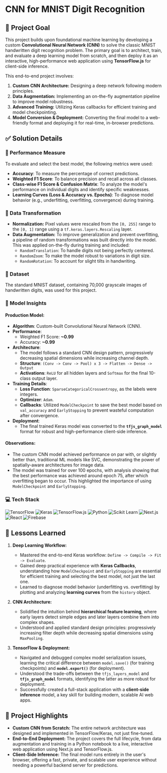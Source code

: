 # CNN for MNIST Digit Recognition

## 🎯 Project Goal

This project builds upon foundational machine learning by developing a custom **Convolutional Neural Network (CNN)** to solve the classic MNIST handwritten digit recognition problem. The primary goal is to architect, train, and evaluate a deep learning model from scratch, and then deploy it as an interactive, high-performance web application using **TensorFlow.js** for client-side inference.

This end-to-end project involves:
1.  **Custom CNN Architecture:** Designing a deep network following modern principles.
2.  **Data Augmentation:** Implementing an on-the-fly augmentation pipeline to improve model robustness.
3.  **Advanced Training:** Utilizing Keras callbacks for efficient training and model checkpointing.
4.  **Model Conversion & Deployment:** Converting the final model to a web-friendly format and deploying it for real-time, in-browser predictions.

## ✅ Solution Details

### 🧮 Performance Measure
To evaluate and select the best model, the following metrics were used:
- **Accuracy**: To measure the percentage of correct predictions.
- **Weighted F1 Score**: To balance precision and recall across all classes.
- **Class-wise F1 Score & Confusion Matrix**: To analyze the model's performance on individual digits and identify specific weaknesses.
- **Learning Curves (Loss & Accuracy vs. Epochs)**: To diagnose model behavior (e.g., underfitting, overfitting, convergence) during training.

### 🚧 Data Transformation
- **Normalization:** Pixel values were rescaled from the `[0, 255]` range to the `[0, 1]` range using a `tf.keras.layers.Rescaling` layer.
- **Data Augmentation:** To improve generalization and prevent overfitting, a pipeline of random transformations was built directly into the model. This was applied on-the-fly during training and included:
    - `RandomTranslation`: To handle digits not being perfectly centered.
    - `RandomZoom`: To make the model robust to variations in digit size.
    - `RandomRotation`: To account for slight tilts in handwriting.

### 📂 Dataset
The standard MNIST dataset, containing 70,000 grayscale images of handwritten digits, was used for this project.

### 🧠 Model Insights

#### Production Model:
* **Algorithm**: Custom-built Convolutional Neural Network (CNN).
* **Performance**:
    * Weighted F1 Score: **~0.99**
    * Accuracy: **~0.99**
* **Architecture**:
    * The model follows a standard CNN design pattern, progressively decreasing spatial dimensions while increasing channel depth.
    * **Structure**: `(Conv -> Conv -> Pool) x 3 -> Flatten -> Dense -> Output`
    * **Activations**: `ReLU` for all hidden layers and `Softmax` for the final 10-class output layer.
* **Training Details**:
    * **Loss Function**: `SparseCategoricalCrossentropy`, as the labels were integers.
    * **Optimizer**: `Adam`.
    * **Callbacks**: Utilized `ModelCheckpoint` to save the best model based on `val_accuracy` and `EarlyStopping` to prevent wasteful computation after convergence.
* **Deployment**:
    * The final trained Keras model was converted to the **`tfjs_graph_model`** format for robust and high-performance client-side inference.

#### Observations:
* The custom CNN model achieved performance on par with, or slightly better than, traditional ML models like SVC, demonstrating the power of spatially-aware architectures for image data.
* The model was trained for over 100 epochs, with analysis showing that the best performance was achieved around epoch 75, after which overfitting began to occur. This highlighted the importance of using `ModelCheckpoint` and `EarlyStopping`.

### 💻 Tech Stack

![TensorFlow](https://img.shields.io/badge/TensorFlow-2.16-FF6F00?logo=TensorFlow&logoColor=white&style=for-the-badge)
![Keras](https://img.shields.io/badge/Keras-3.3-D00000?logo=Keras&logoColor=white&style=for-the-badge)
![TensorFlow.js](https://img.shields.io/badge/TensorFlow.js-4.19-FF6F00?logo=TensorFlow&logoColor=white&style=for-the-badge)
![Python](https://img.shields.io/badge/Python-3.11-FFD43B?logo=Python&logoColor=blue&style=for-the-badge)
![Scikit Learn](https://img.shields.io/badge/scikit_learn-1.5-F7931E?logo=scikit-learn&style=for-the-badge)
![Next.js](https://img.shields.io/badge/Next.js-14-black?logo=nextdotjs&logoColor=white&style=for-the-badge)
![React](https://img.shields.io/badge/React-18-61DAFB?logo=react&logoColor=black&style=for-the-badge)
![Firebase](https://img.shields.io/badge/Firebase-Hosting_&_Storage-FFCA28?logo=firebase&logoColor=black&style=for-the-badge)

## 🏫 Lessons Learned

1.  **Deep Learning Workflow:**
    * Mastered the end-to-end Keras workflow: `Define -> Compile -> Fit -> Evaluate`.
    * Gained deep practical experience with **Keras Callbacks**, understanding how `ModelCheckpoint` and `EarlyStopping` are essential for efficient training and selecting the best model, not just the last one.
    * Learned to diagnose model behavior (underfitting vs. overfitting) by plotting and analyzing **learning curves** from the `history` object.

2.  **CNN Architecture:**
    * Solidified the intuition behind **hierarchical feature learning**, where early layers detect simple edges and later layers combine them into complex shapes.
    * Understood and applied standard design principles: progressively increasing filter depth while decreasing spatial dimensions using `MaxPooling`.

3.  **TensorFlow & Deployment:**
    * Navigated and debugged complex model serialization issues, learning the critical difference between `model.save()` (for training checkpoints) and **`model.export()`** (for deployment).
    * Understood the trade-offs between the `tfjs_layers_model` and **`tfjs_graph_model`** formats, identifying the latter as more robust for deployment.
    * Successfully created a full-stack application with a **client-side inference** model, a key skill for building modern, scalable AI web apps.

## 🚀 Project Highlights

* **Custom CNN from Scratch:** The entire network architecture was designed and implemented in TensorFlow/Keras, not just fine-tuned.
* **End-to-End Deployment:** The project covers the full lifecycle, from data augmentation and training in a Python notebook to a live, interactive web application using Next.js and TensorFlow.js.
* **Client-Side Inference:** The final model runs entirely in the user's browser, offering a fast, private, and scalable user experience without needing a powerful backend server for predictions.